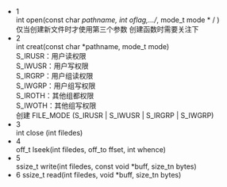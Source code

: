 *  1  
int open(const char *pathname, int oflag,.../*, mode_t mode * / )  
仅当创建新文件时才使用第三个参数
创建函数时需要关注下
*  2  
int creat(const char *pathname, mode_t mode)  
S_IRUSR：用户读权限  
S_IWUSR：用户写权限  
S_IRGRP：用户组读权限  
S_IWGRP：用户组写权限  
S_IROTH：其他组都权限  
S_IWOTH：其他组写权限  
创建 FILE_MODE (S_IRUSR | S_IWUSR | S_IRGRP | S_IWGRP)
*  3  
int close (int filedes)  
*  4  
off_t lseek(int filedes, off_to ffset, int whence)  
*  5  
ssize_t write(int filedes, const void *buff, size_tn bytes)  
*  6
ssize_t read(int filedes, void *buff, size_tn bytes)  
